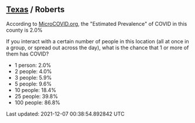 
## [Texas](/united-states/texas) / Roberts

According to [MicroCOVID.org](http://microcovid.org),
the "Estimated Prevalence" of COVID in this county is 2.0%

If you interact with a certain number of people in this location
(all at once in a group, or spread out across the day), what is the chance that
1 or more of them has COVID?

- 1 person: 2.0%
- 2 people: 4.0%
- 3 people: 5.9%
- 5 people: 9.6%
- 10 people: 18.4%
- 25 people: 39.8%
- 100 people: 86.8%

Last updated: 2021-12-07 00:38:54.892842 UTC
